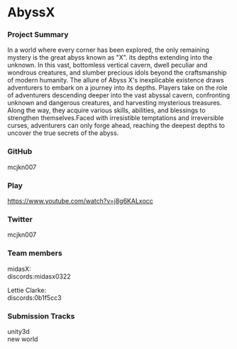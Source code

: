 # AbyssX

### Project Summary
In a world where every corner has been explored, the only remaining mystery is the great abyss known as "X". its depths extending into the unknown. In this vast, bottomless vertical cavern, dwell peculiar and wondrous creatures, and slumber precious idols beyond the craftsmanship of modern humanity. The allure of Abyss X's inexplicable existence draws adventurers to embark on a journey into its depths. Players take on the role of adventurers descending deeper into the vast abyssal cavern, confronting unknown and dangerous creatures, and harvesting mysterious treasures. Along the way, they acquire various skills, abilities, and blessings to strengthen themselves.Faced with irresistible temptations and irreversible curses, adventurers can only forge ahead, reaching the deepest depths to uncover the true secrets of the abyss.

### GitHub
mcjkn007

### Play
https://www.youtube.com/watch?v=j8g6KALxocc

### Twitter
mcjkn007

### Team members
midasX:  
discords:midasx0322  
  
Lettie Clarke:  
discords:0b1f5cc3

### Submission Tracks
unity3d  
new world
